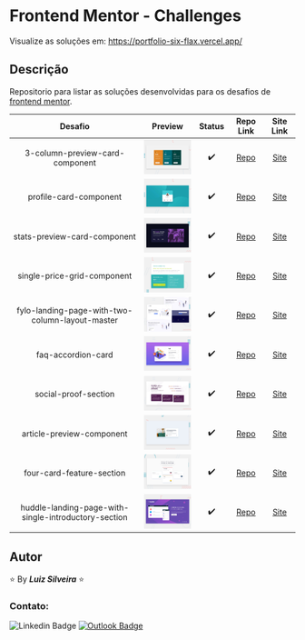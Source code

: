 # Frontend Mentor - Challenges

<!-- > **_Status:_** Em andamento :construction: -->
<!-- > **_Status:_** Finalizado :heavy_check_mark: -->

Visualize as soluções em: https://portfolio-six-flax.vercel.app/

## Descrição

Repositorio para listar as soluções desenvolvidas para os desafios de [frontend mentor](https://www.frontendmentor.io/challenges/).


<!--
| Desafio | Preview | Status| Repo Link | Site Link |
|:--:|:--:|:--:|:--:|:--:|
| Name | img | statusMark | RepoLink | SiteLink | -->

| Desafio | Preview | Status| Repo Link | Site Link |
|:--:|:--:|:--:|:--:|:--:|
| 3-column-preview-card-component | <img  src = "3-column-preview-card-component/design/desktop-preview.jpg" width = "120 " /> | :heavy_check_mark: | [Repo](https://github.com/filiphis/portfolio/tree/main/3-column-preview-card-component) | [Site](https://portfolio-six-flax.vercel.app/3-column-preview-card-component/) |
| profile-card-component | <img  src = "profile-card-component/design/desktop-preview.jpg" width = "120 " /> | :heavy_check_mark: | [Repo](https://github.com/filiphis/portfolio/tree/main/profile-card-component) | [Site](https://portfolio-six-flax.vercel.app/profile-card-component/) |
| stats-preview-card-component | <img  src = "stats-preview-card-component/design/desktop-preview.jpg" width = "120 " /> | :heavy_check_mark: | [Repo](https://github.com/filiphis/portfolio/tree/main/stats-preview-card-component) | [Site](https://portfolio-six-flax.vercel.app/stats-preview-card-component/) |
| single-price-grid-component | <img  src = "single-price-grid-component/design/desktop-preview.jpg" width = "120 " /> | :heavy_check_mark: | [Repo](https://github.com/filiphis/portfolio/tree/main/single-price-grid-component) | [Site](https://portfolio-six-flax.vercel.app/single-price-grid-component/) |
| fylo-landing-page-with-two-column-layout-master | <img  src = "fylo-landing-page-with-two-column-layout-master/design/desktop-preview.jpg" width = "120 " /> | :heavy_check_mark: | [Repo](https://github.com/filiphis/portfolio/tree/main/fylo-landing-page-with-two-column-layout-master) | [Site](https://portfolio-six-flax.vercel.app/fylo-landing-page-with-two-column-layout-master/) |
| faq-accordion-card | <img  src = "faq-accordion-card/design/desktop-preview.jpg" width = "120 " /> | :heavy_check_mark: | [Repo](https://github.com/filiphis/portfolio/tree/main/faq-accordion-card) | [Site](https://portfolio-six-flax.vercel.app/faq-accordion-card/) |
| social-proof-section | <img  src = "social-proof-section/design/desktop-preview.jpg" width = "120 " /> | :heavy_check_mark: | [Repo](https://github.com/filiphis/portfolio/tree/main/social-proof-section) | [Site](https://portfolio-six-flax.vercel.app/social-proof-section/) |
| article-preview-component | <img  src = "article-preview-component/design/desktop-preview.jpg" width = "120 " /> | :heavy_check_mark: | [Repo](https://github.com/filiphis/portfolio/tree/main/article-preview-component) | [Site](https://portfolio-six-flax.vercel.app/article-preview-component/) |
| four-card-feature-section | <img  src = "four-card-feature-section/design/desktop-preview.jpg" width = "120 " /> | :heavy_check_mark: | [Repo](https://github.com/filiphis/portfolio/tree/main/four-card-feature-section) | [Site](https://portfolio-six-flax.vercel.app/four-card-feature-section/) |
| huddle-landing-page-with-single-introductory-section | <img  src = "huddle-landing-page-with-single-introductory-section/design/desktop-preview.jpg" width = "120 " /> | :heavy_check_mark: | [Repo](https://github.com/filiphis/portfolio/tree/main/huddle-landing-page-with-single-introductory-section) | [Site](https://portfolio-six-flax.vercel.app/huddle-landing-page-with-single-introductory-section/) |




<!-- | [3-column-preview-card-component](https://github.com/filiphis/front-end-challenges/tree/master/challenge01) | <img  src = "preview-images/3-column-preview-card-component.jpg" width = "120 " /> | :white_check_mark: | [Repo Link](3-column-preview-card-component) | [Site Link](https://filiphis.github.io/3-column-preview-card-component/) | -->



## Autor

:star: By **_Luiz Silveira_** :star:
### Contato:

![Linkedin Badge](https://img.shields.io/badge/-Luiz-blue?style=flat-square&logo=Linkedin&logoColor=white&link=https://www.linkedin.com/in/luiz-silveira-front-end/) [![Outlook Badge](https://img.shields.io/badge/-l.filiphis@hotmail.com-blue?style=flat-square&logo=microsoft-outlook&logoColor=white&link=mailto:l.filiphis@hotmail.com)](mailto:l.filiphis@hotmail)

